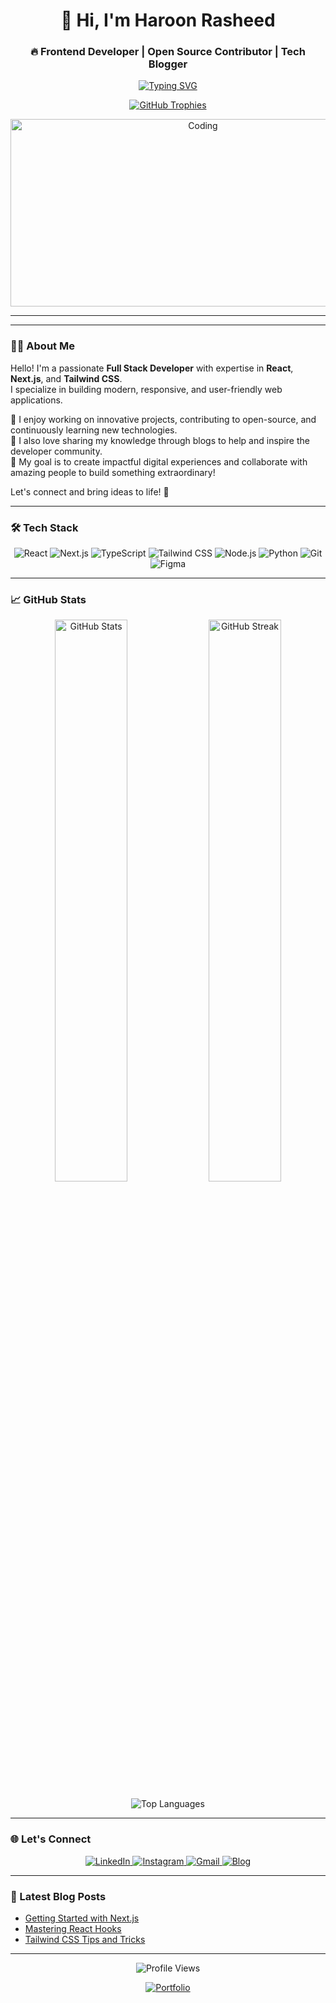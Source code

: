 <h1 align="center">🚀 Hi, I'm Haroon Rasheed</h1>
<h3 align="center">🔥 Frontend Developer | Open Source Contributor | Tech Blogger</h3>

<p align="center">
  <a href="https://haroon-portfolio-green.vercel.app/" target="_blank">
    <img src="https://readme-typing-svg.demolab.com?font=Fira+Code&size=24&duration=2800&pause=1000&color=58A6FF&center=true&vCenter=true&width=450&lines=Full-stack+Developer;Open+Source+Enthusiast;Tech+Blogger;Problem+Solver" alt="Typing SVG" />
  </a>
</p>

<p align="center">
  <a href="https://haroon-portfolio-green.vercel.app/">
    <img src="https://github-profile-trophy.vercel.app/?username=itxharoonkhan&theme=onedark&row=1&column=6&margin-w=15&margin-h=15" alt="GitHub Trophies" />
  </a>
</p>

<p align="center">
  <img src="https://raw.githubusercontent.com/itxharoonkhan/itxharoonkhan/main/giphy.gif" alt="Coding" width="600" height="300" />
</p>

---

---

### 👨‍💻 About Me

Hello! I'm a passionate **Full Stack Developer** with expertise in **React**, **Next.js**, and **Tailwind CSS**.  
I specialize in building modern, responsive, and user-friendly web applications.  

🚀 I enjoy working on innovative projects, contributing to open-source, and continuously learning new technologies.  
📝 I also love sharing my knowledge through blogs to help and inspire the developer community.  
🎯 My goal is to create impactful digital experiences and collaborate with amazing people to build something extraordinary!

Let's connect and bring ideas to life! 🚀

---


### 🛠 Tech Stack

<p align="center">
  <!-- Frontend -->
  <img src="https://img.shields.io/badge/React-20232A?style=for-the-badge&logo=react&logoColor=61DAFB" alt="React" />
  <img src="https://img.shields.io/badge/Next.js-000000?style=for-the-badge&logo=nextdotjs&logoColor=white" alt="Next.js" />
  <img src="https://img.shields.io/badge/TypeScript-007ACC?style=for-the-badge&logo=typescript&logoColor=white" alt="TypeScript" />
  <img src="https://img.shields.io/badge/Tailwind_CSS-38B2AC?style=for-the-badge&logo=tailwind-css&logoColor=white" alt="Tailwind CSS" />
  <!-- Backend -->
  <img src="https://img.shields.io/badge/Node.js-339933?style=for-the-badge&logo=nodedotjs&logoColor=white" alt="Node.js" />
  <img src="https://img.shields.io/badge/Python-3776AB?style=for-the-badge&logo=python&logoColor=white" alt="Python" />
  <!-- Tools -->
  <img src="https://img.shields.io/badge/Git-F05032?style=for-the-badge&logo=git&logoColor=white" alt="Git" />
  <img src="https://img.shields.io/badge/Figma-F24E1E?style=for-the-badge&logo=figma&logoColor=white" alt="Figma" />
</p>

---

### 📈 GitHub Stats

<p align="center">
  <img src="https://github-readme-stats.vercel.app/api?username=itxharoonkHAN&show_icons=true&theme=radical" alt="GitHub Stats" width="48%" />
  <img src="https://github-readme-streak-stats.herokuapp.com/?user=itxharoonkhan&theme=radical" alt="GitHub Streak" width="48%" />
</p>

<p align="center">
  <img src="https://github-readme-stats.vercel.app/api/top-langs/?username=itxharoonkhan&layout=compact&theme=radical" alt="Top Languages" />
</p>

---

### 🌐 Let's Connect

<p align="center">
  <a href="https://www.linkedin.com/in/haroon-rasheed-236a6a2bb/">
    <img src="https://img.shields.io/badge/LinkedIn-0077B5?style=for-the-badge&logo=linkedin&logoColor=white" alt="LinkedIn" />
  </a>
  <a href="https://www.instagram.com/haroonrasheedkhan007/">
    <img src="https://img.shields.io/badge/Instagram-E4405F?style=for-the-badge&logo=instagram&logoColor=white" alt="Instagram" />
  </a>
  <a href="mailto:haroonrasheedkhan@example.com">
    <img src="https://img.shields.io/badge/Gmail-D14836?style=for-the-badge&logo=gmail&logoColor=white" alt="Gmail" />
  </a>
  <a href="https://blog-website-seven-pearl.vercel.app/">
    <img src="https://img.shields.io/badge/Blog-FF5722?style=for-the-badge&logo=medium&logoColor=white" alt="Blog" />
  </a>
</p>

---

### 📝 Latest Blog Posts
<!-- BLOG-POST-LIST:START -->
- [Getting Started with Next.js](https://blog-website-seven-pearl.vercel.app/post/nextjs-guide)
- [Mastering React Hooks](https://blog-website-seven-pearl.vercel.app/post/react-hooks)
- [Tailwind CSS Tips and Tricks](https://blog-website-seven-pearl.vercel.app/post/tailwind-tips)
<!-- BLOG-POST-LIST:END -->

---

<p align="center">
  <img src="https://komarev.com/ghpvc/?username=itxharoonkhan&label=Profile+Views&color=blueviolet&style=flat-square" alt="Profile Views" />
</p>

<p align="center">
  <a href="https://haroon-portfolio-green.vercel.app/">
    <img src="https://img.shields.io/badge/Portfolio-%23000000.svg?style=for-the-badge&logo=vercel&logoColor=white" alt="Portfolio" />
  </a>
</p>
